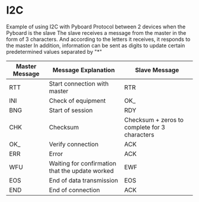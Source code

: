# I2C
Example of using I2C with Pyboard
Protocol between 2 devices when the Pyboard is the slave
The slave receives a message from the master in the form of 3 characters.
And according to the letters it receives, it responds to the master
In addition, information can be sent as digits to update certain predetermined values ​​separated by "*"

| **Master Message** | **Message Explanation**                                      | **Slave Message**   |
|--------------------|--------------------------------------------------------------|---------------------|
| RTT                | Start connection with master                                 | RTR                 |
| INI                | Check of equipment                                           | OK_                 |
| BNG                | Start of session                                             | RDY                 |
| CHK                | Checksum                                                     | Checksum + zeros to complete for 3 characters |
| OK_                | Verify connection                                            | ACK                 |
| ERR                | Error                                                        | ACK                 |
| WFU                | Waiting for confirmation that the update worked             | EWF                 |
| EOS                | End of data transmission                                     | EOS                 |
| END                | End of connection                                            | ACK                 |

